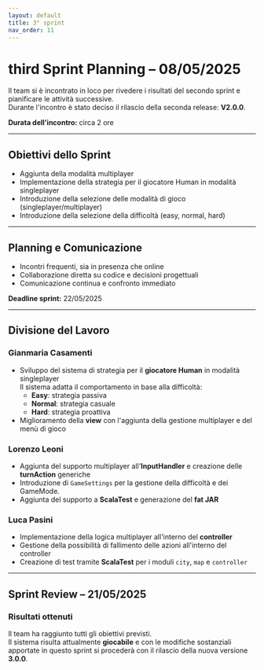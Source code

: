 ```yaml
---
layout: default
title: 3° sprint
nav_order: 11
---
```


# third Sprint Planning – 08/05/2025

Il team si è incontrato in loco per rivedere i risultati del secondo sprint e pianificare le attività successive.  
Durante l'incontro è stato deciso il rilascio della seconda release: **V2.0.0**.

**Durata dell'incontro:** circa 2 ore

---

## Obiettivi dello Sprint

- Aggiunta della modalità multiplayer
- Implementazione della strategia per il giocatore Human in modalità singleplayer
- Introduzione della selezione delle modalità di gioco (singleplayer/multiplayer)
- Introduzione della selezione della difficoltà (easy, normal, hard)

---

## Planning e Comunicazione

- Incontri frequenti, sia in presenza che online
- Collaborazione diretta su codice e decisioni progettuali
- Comunicazione continua e confronto immediato

**Deadline sprint:** 22/05/2025

---

## Divisione del Lavoro

### Gianmaria Casamenti

- Sviluppo del sistema di strategia per il **giocatore Human** in modalità singleplayer  
  Il sistema adatta il comportamento in base alla difficoltà:
    - **Easy**: strategia passiva
    - **Normal**: strategia casuale
    - **Hard**: strategia proattiva
- Miglioramento della **view** con l'aggiunta della gestione multiplayer e del menù di gioco

### Lorenzo Leoni

- Aggiunta del supporto multiplayer all'**InputHandler** e creazione delle **turnAction** generiche
- Introduzione di `GameSettings` per la gestione della difficoltà e dei GameMode.
- Aggiunta del supporto a **ScalaTest** e generazione del **fat JAR**

### Luca Pasini

- Implementazione della logica multiplayer all'interno del **controller**
- Gestione della possibilità di fallimento delle azioni all'interno del controller
- Creazione di test tramite **ScalaTest** per i moduli `city`, `map` e `controller`

---

## Sprint Review – 21/05/2025

### Risultati ottenuti

Il team ha raggiunto tutti gli obiettivi previsti.  
Il sistema risulta attualmente **giocabile** e con le modifiche sostanziali apportate in 
questo sprint si procederà con il rilascio della nuova versione **3.0.0**.
